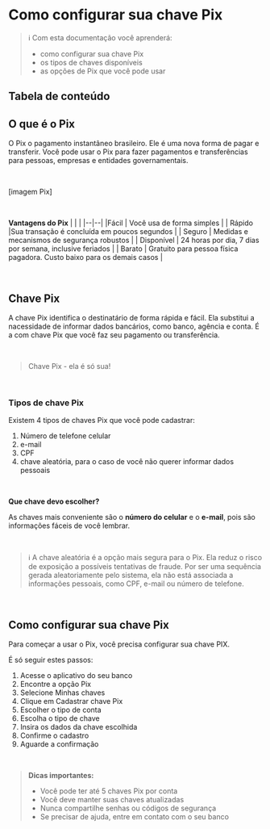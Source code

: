 # Como configurar sua chave Pix

> ℹ️  Com esta documentação você aprenderá:
> - como configurar sua chave Pix
> - os tipos de chaves disponíveis
> - as opções de Pix que você pode usar 

 
## Tabela de conteúdo



## O que é o Pix
O Pix o pagamento instantâneo brasileiro. Ele é uma nova forma de pagar e transferir. 
Você pode usar o Pix para fazer pagamentos e transferências para pessoas, empresas e entidades governamentais.

<br>

[imagem Pix]

<br>

**Vantagens do Pix**
|  |  |
|--|--|
|Fácil  | Você usa de forma simples |
| Rápido |Sua transação é concluída em poucos segundos   |
| Seguro | Medidas e mecanismos de segurança robustos   |
| Disponível | 24 horas por dia, 7 dias por semana, inclusive feriados |
| Barato | Gratuito para pessoa física pagadora. Custo baixo para os demais casos |

<br>

## Chave Pix

A chave Pix identifica o destinatário de forma rápida e fácil. Ela substitui a nacessidade de informar dados bancários, como banco, agência e conta. 
É a com chave Pix que você faz seu pagamento ou transferência. 

<br>

> Chave Pix - ela é só sua!

<br>

### Tipos de chave Pix

Existem 4 tipos de chaves Pix que você pode cadastrar:

1. Número de telefone celular
2. e-mail
3. CPF
4. chave aleatória, para o caso de você não querer informar dados pessoais

<br>

**Que chave devo escolher?**

As chaves mais conveniente são o **número do celular** e o **e-mail**, pois são informações fáceis de você lembrar.

<br>

> ℹ️ A chave aleatória é a opção mais segura para o Pix. Ela reduz o risco de exposição a possíveis tentativas de fraude.
> Por ser uma sequência gerada aleatoriamente pelo sistema, ela não está associada a informações pessoais, como CPF, e-mail ou número de telefone.

<br>

## Como configurar sua chave Pix

Para começar a usar o Pix, você precisa configurar sua chave PIX. 


É só seguir estes passos:

1. Acesse o aplicativo do seu banco
2. Encontre a opção Pix
3. Selecione Minhas chaves
4. Clique em Cadastrar chave Pix
5. Escolher o tipo de conta 
6. Escolha o tipo de chave
7. Insira os dados da chave escolhida
8. Confirme o cadastro
9. Aguarde a confirmação

<br>    

> **Dicas importantes:**
> - Você pode ter até 5 chaves Pix por conta
> - Você deve manter suas chaves atualizadas
> - Nunca compartilhe senhas ou códigos de segurança
> - Se precisar de ajuda, entre em contato com o seu banco

